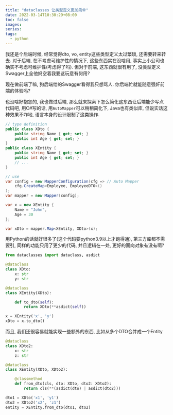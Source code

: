 ```yaml
---
title: "dataclasses 让类型定义更加简单"
date: 2022-03-14T10:30:29+08:00
toc: false
images:
series:
tags:
  - python
---
```


我还是个后端时候, 经常觉得dto, vo, entity这些类型定义太过繁琐, 还需要转来转去. 对于后端, 在不考虑可维护性的情况下, 这些东西实在没啥用, 事实上小公司也确实不考虑可维护性(考虑得了吗). 但对于前端, 这东西就很有用了, 没类型定义Swagger上全他妈空着我要这玩意有何用?

现在做前端了嘛, 狗后端给的Swagger看得我只想骂人. 你后端忙就能随意强奸前端的体验吗?

也没啥好抱怨的, 我也做过后端, 那么就来探索下怎么简化这东西让后端能少写点代码吧, 用C#写的话, 用`AutoMapper`可以稍稍简化下, Java也有类似库, 但说实话这种效果不咋地, 语言本身的设计限制了这类操作.

```csharp
// type definition
public class XDto {
    public string Name { get; set; }
    public int Age { get; set; }
}
public class XEntity {
    public string Name { get; set; }
    public int Age { get; set; }
    // ...
}

// use
var config = new MapperConfiguration(cfg => // Auto Mapper
    cfg.CreateMap<Employee, EmployeeDTO>()
);
var mapper = new Mapper(config);

var x = new XEntity {
    Name = "John",
    Age = 30
};

var xDto = mapper.Map<XEntity, XDto>(x);
```

用Python的话就好很多了(这个代码要python3.9以上才跑得通), 第三方库都不需要引, 同样的功能只用了更少的代码, 并且逻辑在一处, 更好的面向对象有没有啊?

```python
from dataclasses import dataclass, asdict

@dataclass
class XDto:
    x: str
    y: str

@dataclass
class XEntity(XDto):

    def to_dto(self):
        return XDto(**asdict(self))

x = XEntity('x', 'y')
xDto = x.to_dto()
```

而且, 我们还很容易就能实现一些额外的东西, 比如从多个DTO合并成一个Entity

```python
@dataclass
class XDto2:
    x: str
    z: str

@dataclass
class XEntity(XDto, XDto2):

    @classmethod
    def from_dto(cls, dto: XDto, dto2: XDto2):
        return cls(**(asdict(dto) | asdict(dto2)))

dto1 = XDto('x1', 'y1')
dto2 = XDto2('x2', 'z1')
entity = XEntity.from_dto(dto1, dto2)
```
